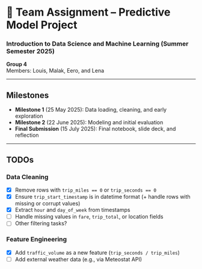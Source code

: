 # 📘 Team Assignment – Predictive Model Project
### Introduction to Data Science and Machine Learning (Summer Semester 2025)

**Group 4**  
Members: Louis, Malak, Eero, and Lena

---

## Milestones

- **Milestone 1** (25 May 2025): Data loading, cleaning, and early exploration
- **Milestone 2** (22 June 2025): Modeling and initial evaluation
- **Final Submission** (15 July 2025): Final notebook, slide deck, and reflection

---

## TODOs

### Data Cleaning

- [x] Remove rows with `trip_miles == 0` or `trip_seconds == 0`
- [X] Ensure `trip_start_timestamp` is in datetime format (+ handle rows with missing or corrupt values)
- [X] Extract `hour` and `day_of_week` from timestamps
- [ ] Handle missing values in `fare`, `trip_total`, or location fields
- [ ] Other filtering tasks?

### Feature Engineering

- [x] Add `traffic_volume` as a new feature (`trip_seconds / trip_miles`)
- [ ] Add external weather data (e.g., via Meteostat API)
